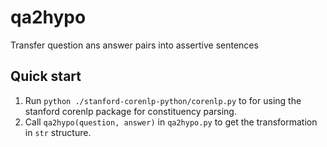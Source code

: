 # qa2hypo
Transfer question ans answer pairs into assertive sentences

## Quick start
1. Run ```python ./stanford-corenlp-python/corenlp.py``` to for using the stanford corenlp package for constituency parsing.
2. Call ```qa2hypo(question, answer)``` in ```qa2hypo.py``` to get the transformation in ```str``` structure.
